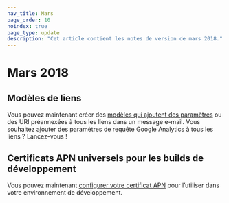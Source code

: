 ```yaml
---
nav_title: Mars
page_order: 10
noindex: true
page_type: update
description: "Cet article contient les notes de version de mars 2018."
---
```

# Mars 2018

## Modèles de liens

Vous pouvez maintenant créer des [modèles qui ajoutent des paramètres][91] ou des URI préannexées à tous les liens dans un message e-mail. Vous souhaitez ajouter des paramètres de requête Google Analytics à tous les liens ? Lancez-vous !

## Certificats APN universels pour les builds de développement

Vous pouvez maintenant [configurer votre certificat APN][90] pour l’utiliser dans votre environnement de développement.

[90]: {{site.baseurl}}/developer_guide/platform_integration_guides/ios/push_notifications/troubleshooting/#step-1-configuring-the-push-certificate-and-provisioning-profile
[91]: {{site.baseurl}}/user_guide/message_building_by_channel/email/link_templates/#link-templates
